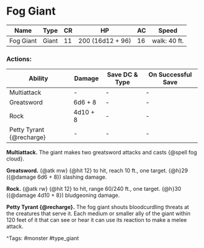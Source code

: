 # Fog Giant

| Name | Type | CR | HP | AC | Speed |
|------|------|----|----|----|-------|
| Fog Giant | Giant | 11 | 200 (16d12 + 96) | 16 | walk: 40 ft. |

### Actions:

| Ability | Damage | Save DC & Type | On Successful Save |
|---------|--------|----------------|--------------------|
| Multiattack | - | - | - |
| Greatsword | 6d6 + 8 | - | - |
| Rock | 4d10 + 8 | - | - |
| Petty Tyrant {@recharge} | - | - | - |


**Multiattack.** The giant makes two greatsword attacks and casts {@spell fog cloud}.

**Greatsword.** {@atk mw} {@hit 12} to hit, reach 10 ft., one target. {@h}29 ({@damage 6d6 + 8}) slashing damage.

**Rock.** {@atk rw} {@hit 12} to hit, range 60/240 ft., one target. {@h}30 ({@damage 4d10 + 8}) bludgeoning damage.

**Petty Tyrant {@recharge}.** The fog giant shouts bloodcurdling threats at the creatures that serve it. Each medium or smaller ally of the giant within 120 feet of it that can see or hear it can use its reaction to make a melee attack.

^Tags: #monster #type_giant